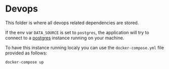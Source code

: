 # Devops

This folder is where all devops related dependencies are stored.

If the env var `DATA_SOURCE` is set to `postgres`, the application will try to connect to a [postgres](https://www.postgresql.org/) instance running on your machine.

To have this instance running localy you can use the `docker-compose.yml` file provided as follows:

```
docker-compose up
```

